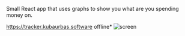 Small React app that uses graphs to show you what are you spending money on.

https://tracker.kubaurbas.software offline*
![screen](https://user-images.githubusercontent.com/60938716/172372073-6eff2c34-28f0-4891-9da5-a66d88faa8f2.png)


